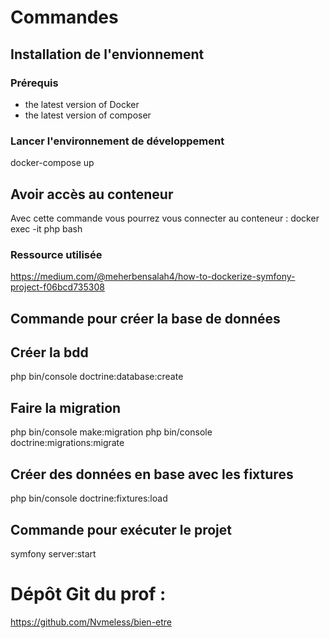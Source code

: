 # Commandes
## Installation de l'envionnement
### Prérequis
 - the latest version of Docker
 - the latest version of composer

### Lancer l'environnement de développement
docker-compose up 
## Avoir accès au conteneur
Avec cette commande vous pourrez vous connecter au conteneur : 
docker exec -it php bash

### Ressource utilisée
https://medium.com/@meherbensalah4/how-to-dockerize-symfony-project-f06bcd735308
## Commande pour créer la base de données
## Créer la bdd 
php bin/console doctrine:database:create
## Faire la migration
php bin/console make:migration
php bin/console doctrine:migrations:migrate
## Créer des données en base avec les fixtures
php bin/console doctrine:fixtures:load
## Commande pour exécuter le projet 
symfony server:start

# Dépôt Git du prof :
https://github.com/Nvmeless/bien-etre




